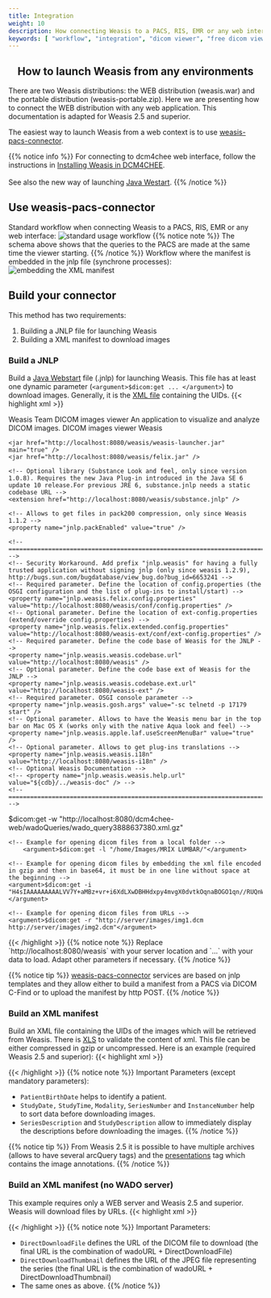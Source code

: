 ```yaml
---
title: Integration
weight: 10
description: How connecting Weasis to a PACS, RIS, EMR or any web interface
keywords: [ "workflow", "integration", "dicom viewer", "free dicom viewer", "open source dicom viewer", "weasis dicom viewer",  "multi-platform dicom viewer", "dicom", "pacs", "pacs viewer" ]
---
```


## <center>How to launch Weasis from any environments</center>

There are two Weasis distributions: the WEB distribution (weasis.war) and the portable distribution (weasis-portable.zip). Here we are presenting how to connect the WEB distribution with any web application. This documentation is adapted for Weasis 2.5 and superior.

The easiest way to launch Weasis from a web context is to use <a target="_blank" href="https://github.com/nroduit/weasis-pacs-connector">weasis-pacs-connector</a>.

{{% notice info %}}
For connecting to dcm4chee web interface, follow the instructions in [Installing Weasis in DCM4CHEE](../../../getting-started/dcm4chee).<br><br>
See also the new way of launching <a target="_blank" href="https://github.com/nroduit/weasis-pacs-connector#new-way-to-launch-jnlp">Java Westart</a>.
{{% /notice %}}


## Use weasis-pacs-connector

Standard workflow when connecting Weasis to a PACS, RIS, EMR or any web interface:
![standard usage workflow](/images/connector-wk-std.png?classes=border "Standard workflow")
{{% notice note %}}
The schema above shows that the queries to the PACS are made at the same time the viewer starting.
{{% /notice %}}
Workflow where the manifest is embedded in the jnlp file (synchrone processes):
![embedding the XML manifest](/images/connector-wk-emb.png?classes=border "Embedding the xml manifest")

## Build your connector
This method has two requirements:

1. Building a JNLP file for launching Weasis
2. Building a XML manifest to download images

###  Build a JNLP
Build a <a target="_blank" href="https://docs.oracle.com/javase/8/docs/technotes/guides/javaws/developersguide/contents.html">Java Webstart</a> file (.jnlp) for launching Weasis. This file has at least one dynamic parameter (`<argument>$dicom:get ... </argument>`) to download images. Generally, it is the [XML file](#build-an-xml-manifest) containing the UIDs.
{{< highlight xml >}}
<?xml version="1.0" encoding="UTF-8"?>
<!DOCTYPE jnlp PUBLIC "-//Sun Microsystems, Inc//DTD JNLP Descriptor 6.0//EN" "http://java.sun.com/dtd/JNLP-6.0.dtd">
  <jnlp spec="1.6+" codebase="http://localhost:8080/weasis" href="">
  <information>
    <title>Weasis</title>
    <vendor>Weasis Team</vendor>
    <description>DICOM images viewer</description>
    <description kind="short">An application to visualize and analyze DICOM images.</description>
    <description kind="one-line">DICOM images viewer</description>
    <description kind="tooltip">Weasis</description>
  </information>
  <security>
    <all-permissions />
  </security>

  <resources>
    <!-- Requires Java SE 8 for Weasis 2.5 and superior -->
	<java version="9+" href="http://java.sun.com/products/autodl/j2se" java-vm-args="--add-modules java.xml.bind --add-exports=java.base/sun.net.www.protocol.http=ALL-UNNAMED --add-exports=java.base/sun.net.www.protocol.https=ALL-UNNAMED --add-exports=java.base/sun.net.www.protocol.file=ALL-UNNAMED --add-exports=java.base/sun.net.www.protocol.ftp=ALL-UNNAMED --add-exports=java.base/sun.net.www.protocol.jar=ALL-UNNAMED --add-exports=jdk.unsupported/sun.misc=ALL-UNNAMED --add-opens=java.base/java.net=ALL-UNNAMED --add-opens=java.base/java.lang=ALL-UNNAMED --add-opens=java.base/java.security=ALL-UNNAMED --add-opens=java.base/java.io=ALL-UNNAMED --add-opens=java.desktop/javax.imageio.stream=ALL-UNNAMED --add-opens=java.desktop/javax.imageio=ALL-UNNAMED --add-opens=java.desktop/com.sun.awt=ALL-UNNAMED" initial-heap-size="128m" max-heap-size="768m" />
	<java version="9+" java-vm-args="--add-modules java.xml.bind --add-exports=java.base/sun.net.www.protocol.http=ALL-UNNAMED --add-exports=java.base/sun.net.www.protocol.https=ALL-UNNAMED --add-exports=java.base/sun.net.www.protocol.file=ALL-UNNAMED --add-exports=java.base/sun.net.www.protocol.ftp=ALL-UNNAMED --add-exports=java.base/sun.net.www.protocol.jar=ALL-UNNAMED --add-exports=jdk.unsupported/sun.misc=ALL-UNNAMED --add-opens=java.base/java.net=ALL-UNNAMED --add-opens=java.base/java.lang=ALL-UNNAMED --add-opens=java.base/java.security=ALL-UNNAMED --add-opens=java.base/java.io=ALL-UNNAMED --add-opens=java.desktop/javax.imageio.stream=ALL-UNNAMED --add-opens=java.desktop/javax.imageio=ALL-UNNAMED --add-opens=java.desktop/com.sun.awt=ALL-UNNAMED" initial-heap-size="128m" max-heap-size="768m" />
    <j2se version="1.8+" href="http://java.sun.com/products/autodl/j2se" initial-heap-size="128m" max-heap-size="768m" />
    <j2se version="1.8+" initial-heap-size="128m" max-heap-size="768m" />

    <jar href="http://localhost:8080/weasis/weasis-launcher.jar" main="true" />
    <jar href="http://localhost:8080/weasis/felix.jar" />

    <!-- Optional library (Substance Look and feel, only since version 1.0.8). Requires the new Java Plug-in introduced in the Java SE 6 update 10 release.For previous JRE 6, substance.jnlp needs a static codebase URL -->
    <extension href="http://localhost:8080/weasis/substance.jnlp" />

    <!-- Allows to get files in pack200 compression, only since Weasis 1.1.2 -->
    <property name="jnlp.packEnabled" value="true" />

    <!-- ================================================================================================================= -->
    <!-- Security Workaround. Add prefix "jnlp.weasis" for having a fully trusted application without signing jnlp (only since weasis 1.2.9), http://bugs.sun.com/bugdatabase/view_bug.do?bug_id=6653241 -->
    <!-- Required parameter. Define the location of config.properties (the OSGI configuration and the list of plug-ins to install/start) -->
    <property name="jnlp.weasis.felix.config.properties" value="http://localhost:8080/weasis/conf/config.properties" />
    <!-- Optional parameter. Define the location of ext-config.properties (extend/override config.properties) -->
    <property name="jnlp.weasis.felix.extended.config.properties" value="http://localhost:8080/weasis-ext/conf/ext-config.properties" />
    <!-- Required parameter. Define the code base of Weasis for the JNLP -->
    <property name="jnlp.weasis.weasis.codebase.url" value="http://localhost:8080/weasis" />
    <!-- Optional parameter. Define the code base ext of Weasis for the JNLP -->
    <property name="jnlp.weasis.weasis.codebase.ext.url" value="http://localhost:8080/weasis-ext" />
    <!-- Required parameter. OSGI console parameter -->
    <property name="jnlp.weasis.gosh.args" value="-sc telnetd -p 17179 start" />
    <!-- Optional parameter. Allows to have the Weasis menu bar in the top bar on Mac OS X (works only with the native Aqua look and feel) -->
    <property name="jnlp.weasis.apple.laf.useScreenMenuBar" value="true" />
    <!-- Optional parameter. Allows to get plug-ins translations -->
    <property name="jnlp.weasis.weasis.i18n" value="http://localhost:8080/weasis-i18n" />
    <!-- Optional Weasis Documentation -->
    <!-- <property name="jnlp.weasis.weasis.help.url" value="${cdb}/../weasis-doc" /> -->
    <!-- ================================================================================================================= -->
  </resources>

  <application-desc main-class="org.weasis.launcher.WebstartLauncher">
    <!-- Example for opening dicom files from remote xml file -->
    <argument>$dicom:get -w "http://localhost:8080/dcm4chee-web/wadoQueries/wado_query3888637380.xml.gz"</argument>

    <!-- Example for opening dicom files from a local folder -->
        <argument>$dicom:get -l "/home/Images/MRIX LUMBAR/"</argument>

    <!-- Example for opening dicom files by embedding the xml file encoded in gzip and then in base64, it must be in one line without space at the beginning -->
    <argument>$dicom:get -i "H4sIAAAAAAAAALVV7Y+aMBz+vr+i6XdLXwDBHHdxpy4mvgX0dvtkOqnaBOGO1qn//RUQnW5uy3JHCC2/1+d5Wsrdw36TgB8iVzJLA0gQhkCkiyyW6SqAW71seBA83H+62/E4m79uR..."</argument>

    <!-- Example for opening dicom files from URLs -->
    <argument>$dicom:get -r "http://server/images/img1.dcm http://server/images/img2.dcm"</argument>
  </application-desc>
  </jnlp>
{{< /highlight >}}
{{% notice note %}}
Replace `http://localhost:8080/weasis` with your server location and `<argument>...</argument>` with your data to load. Adapt other parameters if necessary.
{{% /notice %}}

{{% notice tip %}}
<a target="_blank" href="https://github.com/nroduit/weasis-pacs-connector">weasis-pacs-connector</a> services are based on jnlp templates and they allow either to build a manifest from a PACS via DICOM C-Find or to upload the manifest by http POST.
{{% /notice %}}

###  Build an XML manifest
Build an XML file containing the UIDs of the images which will be retrieved from Weasis. There is <a target="_blank" href="https://github.com/nroduit/Weasis/blob/master/weasis-dicom/weasis-dicom-explorer/src/main/resources/config/manifest.xsd">XLS</a> to validate the content of xml. This file can be either compressed in gzip or uncompressed. Here is an example (required Weasis 2.5 and superior):
{{< highlight xml >}}
<?xml version="1.0" encoding="UTF-8" ?>
<manifest xmlns="http://www.weasis.org/xsd/2.5" xmlns:xsi="http://www.w3.org/2001/XMLSchema-instance">
    <arcQuery additionnalParameters="" arcId="1001" baseUrl="http://archive-weasis.rhcloud.com/archive/wado" requireOnlySOPInstanceUID="false">
        <Patient PatientID="H13885_9M" PatientName="TEST NON SQUARE PIXELS" PatientSex="F">
            <Study AccessionNumber="" ReferringPhysicianName="" StudyDate="20130711" StudyDescription="TEST NON SQUARE PIXELS" StudyID="PKD" StudyInstanceUID="2.16.756.5.5.100.397184556.14391.1373576413.1508" StudyTime="170013">
                <Series Modality="US" SeriesDescription="NON SQUARE PIXELS: PIXEL ASPECT RATIO" SeriesInstanceUID="1.2.40.0.13.1.1.87878503032592846377547034671833520632" SeriesNumber="2">
                    <Instance InstanceNumber="107" SOPInstanceUID="1.2.40.0.13.1.1.126082073005720329436273995268222863740"/>
                </Series>
                <Series Modality="MR" SeriesDescription="NON SQUARE PIXELS: PIXEL SPACING" SeriesInstanceUID="2.16.756.5.5.100.397184556.7220.1373578035.1" SeriesNumber="40001">
                    <Instance InstanceNumber="1" SOPInstanceUID="2.16.756.5.5.100.397184556.7220.1373578035.1.0"/>
                    <Instance InstanceNumber="2" SOPInstanceUID="2.16.756.5.5.100.397184556.7220.1373578035.1.1"/>
                    <Instance InstanceNumber="3" SOPInstanceUID="2.16.756.5.5.100.397184556.7220.1373578035.1.2"/>
                    <Instance InstanceNumber="4" SOPInstanceUID="2.16.756.5.5.100.397184556.7220.1373578035.1.3"/>
                </Series>
                <Series Modality="MR" SeriesDescription="NON SQUARE PIXELS: PIXEL SPACING" SeriesInstanceUID="2.16.756.5.5.100.397184556.7220.1373578664.2" SeriesNumber="50001">
                    <Instance InstanceNumber="1" SOPInstanceUID="2.16.756.5.5.100.397184556.7220.1373578664.2.0"/>
                    <Instance InstanceNumber="2" SOPInstanceUID="2.16.756.5.5.100.397184556.7220.1373578664.2.1"/>
                    <Instance InstanceNumber="3" SOPInstanceUID="2.16.756.5.5.100.397184556.7220.1373578664.2.2"/>
                    <Instance InstanceNumber="4" SOPInstanceUID="2.16.756.5.5.100.397184556.7220.1373578664.2.3"/>
                </Series>
            </Study>
        </Patient>
    </arcQuery>
</manifest>
{{< /highlight >}}
{{% notice note %}}
Important Parameters (except mandatory parameters):

- `PatientBirthDate` helps to identify a patient.
- `StudyDate,` `StudyTime`, `Modality`, `SeriesNumber` and `InstanceNumber` help to sort data before downloading images.
- `SeriesDescription` and `StudyDescription` allow to immediately display the descriptions before downloading the images.
{{% /notice %}}

{{% notice tip %}}
From Weasis 2.5 it is possible to have multiple archives (allows to have several arcQuery tags) and the <a target="_blank" href="https://github.com/nroduit/Weasis/blob/master/weasis-dicom/weasis-dicom-explorer/src/main/resources/config/presentations.xsd">presentations</a> tag which contains the image annotations.
{{% /notice %}}

###  Build an XML manifest (no WADO server)
This example requires only a WEB server and Weasis 2.5 and superior. Weasis will download files by URLs.
{{< highlight xml >}}
<?xml version="1.0" encoding="utf-8" ?>
<manifest xmlns="http://www.weasis.org/xsd/2.5" xmlns:xsi="http://www.w3.org/2001/XMLSchema-instance">
  <arcQuery additionnalParameters="" arcId="1001" baseUrl="http://archive-weasis.rhcloud.com/archive/wado" requireOnlySOPInstanceUID="false">
    <Patient PatientBirthDate="20010901" PatientID="017589" PatientName="Validate WADAKOKOA">
      <Study StudyDate="20100421" StudyDescription="胸部立位 Ｖ→Ｄ犬4" StudyInstanceUID="1.2.392.200036.9107.500.11141010042100073" StudyTime="113836">
        <Series DirectDownloadThumbnail="thumb_4563173729424544.jpg" Modality="CR" SeriesDescription="Ｖ→Ｄ犬4" SeriesInstanceUID="1.2.392.200036.9107.500.305.1410.141010042100073.121" SeriesNumber="1">
          <Instance DirectDownloadFile="image_4563173729424543.dcm" InstanceNumber="1" SOPInstanceUID="1.2.392.200036.9107.500.305.1410.20100421.114831.109.101410"/>
          <Instance DirectDownloadFile="image_4563173729424544.dcm" InstanceNumber="2" SOPInstanceUID="1.2.392.200036.9107.500.305.1410.20100421.114828.234.101410"/>
          <Instance DirectDownloadFile="image_4563173729424545.dcm" InstanceNumber="3" SOPInstanceUID="1.2.392.200036.9107.500.305.1410.20100421.114823.421.101410"/>
        </Series>
      </Study>
    </Patient>
  </arcQuery>
</manifest>
{{< /highlight >}}
{{% notice note %}}
Important Parameters:

- `DirectDownloadFile` defines the URL of the DICOM file to download (the final URL is the combination of wadoURL + DirectDownloadFile)
- `DirectDownloadThumbnail` defines the URL of the JPEG file representing the series (the final URL is the combination of wadoURL + DirectDownloadThumbnail)
- The same ones as above.
{{% /notice %}}
